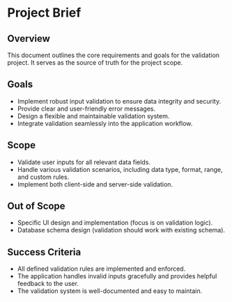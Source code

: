 # Project Brief

## Overview
This document outlines the core requirements and goals for the validation project. It serves as the source of truth for the project scope.

## Goals
- Implement robust input validation to ensure data integrity and security.
- Provide clear and user-friendly error messages.
- Design a flexible and maintainable validation system.
- Integrate validation seamlessly into the application workflow.

## Scope
- Validate user inputs for all relevant data fields.
- Handle various validation scenarios, including data type, format, range, and custom rules.
- Implement both client-side and server-side validation.

## Out of Scope
- Specific UI design and implementation (focus is on validation logic).
- Database schema design (validation should work with existing schema).

## Success Criteria
- All defined validation rules are implemented and enforced.
- The application handles invalid inputs gracefully and provides helpful feedback to the user.
- The validation system is well-documented and easy to maintain.
